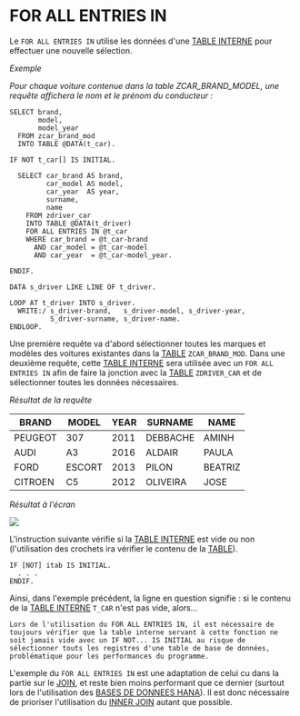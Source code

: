 # **FOR ALL ENTRIES IN**

Le `FOR ALL ENTRIES IN` utilise les données d'une [TABLE INTERNE](../../10_Tables_Internes/01_Tables_Internes.md) pour effectuer une nouvelle sélection.

_Exemple_

_Pour chaque voiture contenue dans la table ZCAR_BRAND_MODEL, une requête affichera le nom et le prénom du conducteur :_

```JS
SELECT brand,
       model,
       model_year
  FROM zcar_brand_mod
  INTO TABLE @DATA(t_car).

IF NOT t_car[] IS INITIAL.

  SELECT car_brand AS brand,
         car_model AS model,
         car_year  AS year,
         surname,
         name
    FROM zdriver_car
    INTO TABLE @DATA(t_driver)
    FOR ALL ENTRIES IN @t_car
    WHERE car_brand = @t_car-brand
      AND car_model = @t_car-model
      AND car_year  = @t_car-model_year.

ENDIF.

DATA s_driver LIKE LINE OF t_driver.

LOOP AT t_driver INTO s_driver.
  WRITE:/ s_driver-brand,   s_driver-model, s_driver-year,
          S_driver-surname, s_driver-name.
ENDLOOP.
```

Une première requête va d'abord sélectionner toutes les marques et modèles des voitures existantes dans la [TABLE](../../09_Tables_DB/01_Tables.md) `ZCAR_BRAND_MOD`. Dans une deuxième requête, cette [TABLE INTERNE](../../10_Tables_Internes/01_Tables_Internes.md) sera utilisée avec un `FOR ALL ENTRIES IN` afin de faire la jonction avec la [TABLE](../../09_Tables_DB/01_Tables.md) `ZDRIVER_CAR` et de sélectionner toutes les données nécessaires.

_Résultat de la requête_

| **BRAND** | **MODEL** | **YEAR** | **SURNAME** | **NAME** |
| --------- | --------- | -------- | ----------- | -------- |
| PEUGEOT   | 307       | 2011     | DEBBACHE    | AMINH    |
| AUDI      | A3        | 2016     | ALDAIR      | PAULA    |
| FORD      | ESCORT    | 2013     | PILON       | BEATRIZ  |
| CITROEN   | C5        | 2012     | OLIVEIRA    | JOSE     |

_Résultat à l'écran_

![](../../ressources/12_01_32_01.png)

L'instruction suivante vérifie si la [TABLE INTERNE](../../10_Tables_Internes/01_Tables_Internes.md) est vide ou non (l'utilisation des crochets ira vérifier le contenu de la [TABLE](../../09_Tables_DB/01_Tables.md)).

```JS
IF [NOT] itab IS INITIAL.
  . . .
ENDIF.
```

Ainsi, dans l'exemple précédent, la ligne en question signifie : si le contenu de la [TABLE INTERNE](../../10_Tables_Internes/01_Tables_Internes.md) `T_CAR` n'est pas vide, alors...

    Lors de l'utilisation du FOR ALL ENTRIES IN, il est nécessaire de toujours vérifier que la table interne servant à cette fonction ne soit jamais vide avec un IF NOT... IS INITIAL au risque de sélectionner touts les registres d'une table de base de données, problématique pour les performances du programme.

L'exemple du `FOR ALL ENTRIES IN` est une adaptation de celui cu dans la partie sur le [JOIN](./19_Join.md), et reste bien moins performant que ce dernier (surtout lors de l'utilisation des [BASES DE DONNEES HANA]()). Il est donc nécessaire de prioriser l'utilisation du [INNER JOIN](./19_Join.md) autant que possible.
